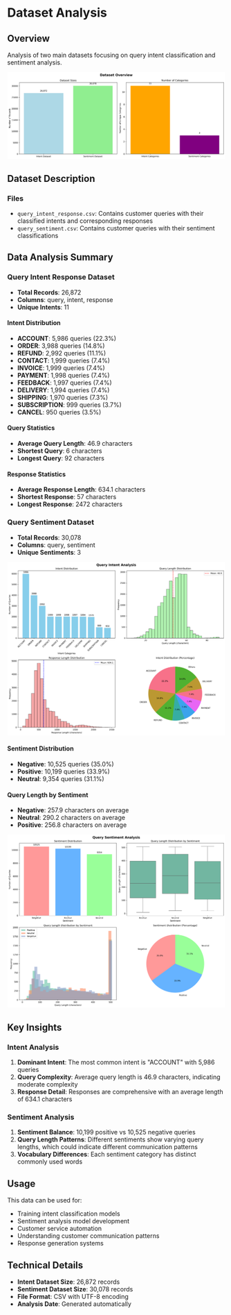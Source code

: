# Dataset Analysis

## Overview
Analysis of two main datasets focusing on query intent classification and sentiment analysis.

![Dataset Overview](data_visualizations/dataset_overview.png)

## Dataset Description

### Files
- `query_intent_response.csv`: Contains customer queries with their classified intents and corresponding responses
- `query_sentiment.csv`: Contains customer queries with their sentiment classifications

## Data Analysis Summary

### Query Intent Response Dataset
- **Total Records**: 26,872
- **Columns**: query, intent, response
- **Unique Intents**: 11

#### Intent Distribution
- **ACCOUNT**: 5,986 queries (22.3%)
- **ORDER**: 3,988 queries (14.8%)
- **REFUND**: 2,992 queries (11.1%)
- **CONTACT**: 1,999 queries (7.4%)
- **INVOICE**: 1,999 queries (7.4%)
- **PAYMENT**: 1,998 queries (7.4%)
- **FEEDBACK**: 1,997 queries (7.4%)
- **DELIVERY**: 1,994 queries (7.4%)
- **SHIPPING**: 1,970 queries (7.3%)
- **SUBSCRIPTION**: 999 queries (3.7%)
- **CANCEL**: 950 queries (3.5%)

#### Query Statistics
- **Average Query Length**: 46.9 characters
- **Shortest Query**: 6 characters
- **Longest Query**: 92 characters

#### Response Statistics
- **Average Response Length**: 634.1 characters
- **Shortest Response**: 57 characters
- **Longest Response**: 2472 characters

### Query Sentiment Dataset
- **Total Records**: 30,078
- **Columns**: query, sentiment
- **Unique Sentiments**: 3

![Intent Analysis](data_visualizations/intent_analysis.png)

#### Sentiment Distribution
- **Negative**: 10,525 queries (35.0%)
- **Positive**: 10,199 queries (33.9%)
- **Neutral**: 9,354 queries (31.1%)

#### Query Length by Sentiment
- **Negative**: 257.9 characters on average
- **Neutral**: 290.2 characters on average
- **Positive**: 256.8 characters on average


![Sentiment Analysis](data_visualizations/sentiment_analysis.png)

## Key Insights

### Intent Analysis
1. **Dominant Intent**: The most common intent is "ACCOUNT" with 5,986 queries
2. **Query Complexity**: Average query length is 46.9 characters, indicating moderate complexity
3. **Response Detail**: Responses are comprehensive with an average length of 634.1 characters

### Sentiment Analysis
1. **Sentiment Balance**: 10,199 positive vs 10,525 negative queries
2. **Query Length Patterns**: Different sentiments show varying query lengths, which could indicate different communication patterns
3. **Vocabulary Differences**: Each sentiment category has distinct commonly used words

## Usage
This data can be used for:
- Training intent classification models
- Sentiment analysis model development
- Customer service automation
- Understanding customer communication patterns
- Response generation systems

## Technical Details
- **Intent Dataset Size**: 26,872 records
- **Sentiment Dataset Size**: 30,078 records
- **File Format**: CSV with UTF-8 encoding
- **Analysis Date**: Generated automatically
